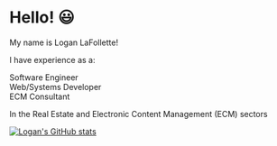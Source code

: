 # Hello! :smiley:

My name is Logan LaFollette!

I have experience as a: 

Software Engineer  
Web/Systems Developer  
ECM Consultant  

In the Real Estate and Electronic Content Management (ECM) sectors

[![Logan's GitHub stats](https://github-readme-stats.vercel.app/api?username=LoganLaFollette&show_icons=true&theme=dark&count_private=true)](https://github.com/LoganLaFollette/github-readme-stats)
